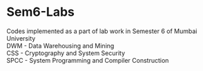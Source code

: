 # Sem6-Labs

Codes implemented as a part of lab work in Semester 6 of Mumbai University  
DWM - Data Warehousing and Mining  
CSS - Cryptography and System Security  
SPCC - System Programming and Compiler Construction  
